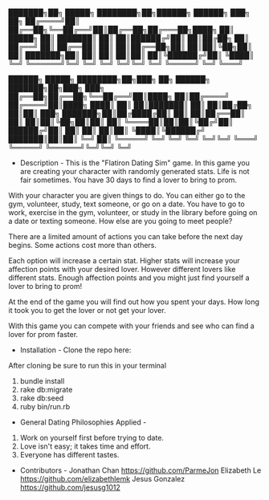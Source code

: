 ███████╗██╗      █████╗ ████████╗██╗██████╗  ██████╗ ███╗   ██╗
██╔════╝██║     ██╔══██╗╚══██╔══╝██║██╔══██╗██╔═══██╗████╗  ██║
█████╗  ██║     ███████║   ██║   ██║██████╔╝██║   ██║██╔██╗ ██║
██╔══╝  ██║     ██╔══██║   ██║   ██║██╔══██╗██║   ██║██║╚██╗██║
██║     ███████╗██║  ██║   ██║   ██║██║  ██║╚██████╔╝██║ ╚████║
╚═╝     ╚══════╝╚═╝  ╚═╝   ╚═╝   ╚═╝╚═╝  ╚═╝ ╚═════╝ ╚═╝  ╚═══╝

██████╗  █████╗ ████████╗██╗███╗   ██╗ ██████╗     ███████╗██╗███╗   ███╗
██╔══██╗██╔══██╗╚══██╔══╝██║████╗  ██║██╔════╝     ██╔════╝██║████╗ ████║
██║  ██║███████║   ██║   ██║██╔██╗ ██║██║  ███╗    ███████╗██║██╔████╔██║
██║  ██║██╔══██║   ██║   ██║██║╚██╗██║██║   ██║    ╚════██║██║██║╚██╔╝██║
██████╔╝██║  ██║   ██║   ██║██║ ╚████║╚██████╔╝    ███████║██║██║ ╚═╝ ██║
╚═════╝ ╚═╝  ╚═╝   ╚═╝   ╚═╝╚═╝  ╚═══╝ ╚═════╝     ╚══════╝╚═╝╚═╝     ╚═╝

- Description -
This is the "Flatiron Dating Sim" game. In this game you are creating
your character with randomly generated stats. Life is not fair sometimes. You have 30 days to find a lover to bring to prom.

With your character you are given things to do. You can either go to the gym, volunteer, study, text someone, or go on a date. You have to go to work, exercise in the gym, volunteer, or study in the library before going on a date or texting someone. How else are you going to meet people?

There are a limited amount of actions you can take before the next day begins. Some actions cost more than others.

Each option will increase a certain stat. Higher stats will increase your affection points with your desired lover. However different lovers like different stats. Enough affection points and you might just find yourself a lover to bring to prom!

At the end of the game you will find out how you spent your days. How long it took you to get the lover or not get your lover.

With this game you can compete with your friends and see who can find a lover for prom faster.

- Installation -
Clone the repo here:

After cloning be sure to run this in your terminal
1) bundle install
2) rake db:migrate
3) rake db:seed
4) ruby bin/run.rb

- General Dating Philosophies Applied -
1) Work on yourself first before trying to date.
2) Love isn't easy; it takes time and effort.
3) Everyone has different tastes.

- Contributors -
Jonathan Chan https://github.com/ParmeJon
Elizabeth Le https://github.com/elizabethlemk
Jesus Gonzalez https://github.com/jesusg1012
